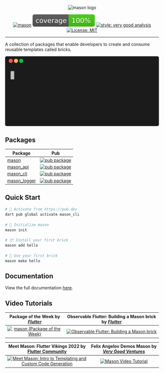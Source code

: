 <p align="center">
<img src="https://raw.githubusercontent.com/felangel/mason/master/assets/mason_full.png" height="125" alt="mason logo" />
</p>

<p align="center">
<a href="https://github.com/felangel/mason/actions"><img src="https://github.com/felangel/mason/workflows/mason/badge.svg" alt="mason"></a>
<a href="https://github.com/felangel/mason/actions"><img src="https://raw.githubusercontent.com/felangel/mason/master/packages/mason/coverage_badge.svg" alt="coverage"></a>
<a href="https://pub.dev/packages/very_good_analysis"><img src="https://img.shields.io/badge/style-very_good_analysis-B22C89.svg" alt="style: very good analysis"></a>
<a href="https://opensource.org/licenses/MIT"><img src="https://img.shields.io/badge/license-MIT-purple.svg" alt="License: MIT"></a>
</p>

---

A collection of packages that enable developers to create and consume reusable templates called bricks.

![Mason Demo][mason_demo]

## Packages

| Package                                                                             | Pub                                                                                                    |
| ----------------------------------------------------------------------------------- | ------------------------------------------------------------------------------------------------------ |
| [mason](https://github.com/felangel/mason/tree/master/packages/mason)               | [![pub package](https://img.shields.io/pub/v/mason.svg)](https://pub.dev/packages/mason)               |
| [mason_api](https://github.com/felangel/mason/tree/master/packages/mason_api)       | [![pub package](https://img.shields.io/pub/v/mason_api.svg)](https://pub.dev/packages/mason_api)       |
| [mason_cli](https://github.com/felangel/mason/tree/master/packages/mason_cli)       | [![pub package](https://img.shields.io/pub/v/mason_cli.svg)](https://pub.dev/packages/mason_cli)       |
| [mason_logger](https://github.com/felangel/mason/tree/master/packages/mason_logger) | [![pub package](https://img.shields.io/pub/v/mason_logger.svg)](https://pub.dev/packages/mason_logger) |

## Quick Start

```sh
# 🎯 Activate from https://pub.dev
dart pub global activate mason_cli

# 🚀 Initialize mason
mason init

# 📦 Install your first brick
mason add hello

# 🧱 Use your first brick
mason make hello
```

## Documentation

View the full documentation [here](https://docs.brickhub.dev).

## Video Tutorials

|                        **Package of the Week** by [_Flutter_](https://www.youtube.com/c/flutterdev)                         |             **Observable Flutter: Building a Mason brick** by [_Flutter_](https://www.youtube.com/c/flutterdev)             |
| :-------------------------------------------------------------------------------------------------------------------------: | :-------------------------------------------------------------------------------------------------------------------------: |
| [![mason (Package of the Week)](https://img.youtube.com/vi/qjA0JFiPMnQ/0.jpg)](https://www.youtube.com/watch?v=qjA0JFiPMnQ) | [![Observable Flutter: Building a Mason brick](https://img.youtube.com/vi/o8B1EfcUisw/0.jpg)](https://youtu.be/o8B1EfcUisw) |

|                   **Meet Mason: Flutter Vikings 2022** by [Flutter Community](https://www.youtube.com/@FlutterCommunity)                    |  **Felix Angelov Demos Mason** by [_Very Good Ventures_](https://www.youtube.com/channel/UCMEL3IZanJyEmU9ycwnAGNA)   |
| :-----------------------------------------------------------------------------------------------------------------------------------------: | :------------------------------------------------------------------------------------------------------------------: |
| [![Meet Mason: Intro to Templating and Custom Code Generation](https://img.youtube.com/vi/LXhgiF5HiQg/0.jpg)](https://youtu.be/LXhgiF5HiQg) | [![Mason Video Tutorial](https://img.youtube.com/vi/G4PTjA6tpTU/0.jpg)](https://www.youtube.com/watch?v=G4PTjA6tpTU) |

[mason_demo]: https://raw.githubusercontent.com/felangel/mason/master/assets/mason_demo.gif
